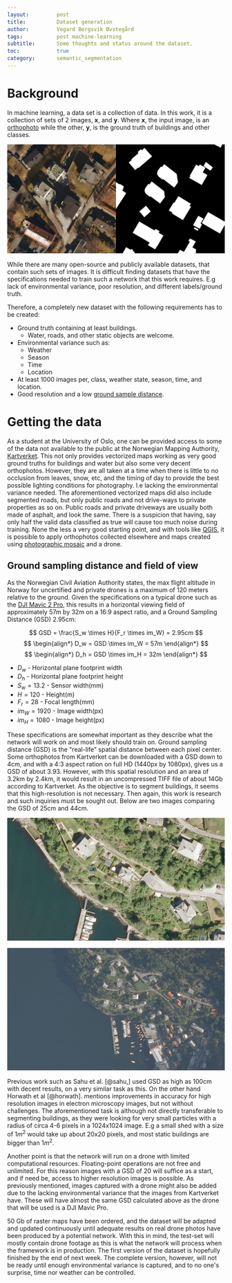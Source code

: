 ```yaml
---
layout:     	post
title:     		Dataset generation
author:     	Vegard Bergsvik Øvstegård
tags:           post machine-learning 
subtitle:    	Some thoughts and status around the dataset.
toc:            true
category:       semantic_segmentation
---
```


# Background
In machine learning, a data set is a collection of data. In this work, it is a collection of sets of
2 images, **x**, and **y**. Where **x**, the input image, is an [orthophoto](https://www.sciencedirect.com/topics/earth-and-planetary-sciences/orthophoto) while the other, **y**, is the
ground truth of buildings and other classes.

![Example of a set with **x**(left) and **y**(right)](/img/set_example.png)

While there are many open-source and publicly available datasets, that contain such sets of images.
It is difficult finding datasets that have the specifications needed to train such a network that this
work requires. E.g lack of environmental variance, poor resolution, and different labels/ground truth.

Therefore, a completely new dataset with the following requirements has to be created:

* Ground truth containing at least buildings.
    * Water, roads, and other static objects are welcome.
* Environmental variance such as:
    * Weather
    * Season
    * Time
    * Location
* At least 1000 images per, class, weather state, season, time, and location.
* Good resolution and a low [ground sample
    distance](https://en.wikipedia.org/wiki/Ground_sample_distance).

# Getting the data
As a student at the University of Oslo, one can be provided access to some of the data not
available to the public at the Norwegian Mapping Authority,
[Kartverket](https://www.kartverket.no/). This not only provides vectorized maps working as very good ground truths for
buildings and water but also some very decent orthophotos. However, they are all taken at a time
when there is little to no occlusion from leaves, snow, etc, and the timing of day to provide the
best possible lighting conditions for photography. I.e lacking the environmental variance needed.
The aforementioned vectorized maps did also include segmented roads, but only public roads and not drive-ways to private properties as so on. 
Public roads and private driveways are usually both made of asphalt, and look the same.
There is a suspicion that having, say only half the valid data classified as true will cause too much noise
during training. None the less a very good starting point, and with tools like [QGIS](https://qgis.org/en/site/), it is possible to apply
orthophotos collected elsewhere and maps created using [photographic mosaic](https://en.wikipedia.org/wiki/Photographic_mosaic) and a drone.

## Ground sampling distance and field of view
As the Norwegian Civil Aviation Authority states, the max flight altitude in Norway for uncertified
and private drones is a maximum of 120 meters relative to the ground. Given the specifications on a typical drone such as the [DJI Mavic 2 Pro](https://www.dji.com/no/mavic-2/info),
this results in a horizontal viewing field of approximately 57m by 32m on a 16:9 aspect ratio, and
a Ground Sampling Distance (GSD) 2.95cm:

$$ GSD = \frac{S_w \times H}{F_r \times im_W} = 2.95cm $$
$$
\begin{align*}
D_w = GSD \times im_W = 57m
\end{align*}
$$
$$
\begin{align*}
D_h = GSD \times im_H = 32m
\end{align*}
$$

* $D_w$ - Horizontal plane footprint width
* $D_h$ - Horizontal plane footprint height
* $S_w = 13.2$ - Sensor width(mm)
* $H = 120$ - Height(m)
* $F_r = 28$ - Focal length(mm)
* $im_W = 1920$ - Image width(px)
* $im_H = 1080$ - Image height(px)

These specifications are somewhat important as they describe what the network will work on and most
likely should train on. Ground sampling distance (GSD) is the "real-life" spatial distance between each pixel center.
Some orthophotos from Kartverket can be downloaded with a GSD down to 4cm, and with a 4:3 aspect ration
on full HD (1440px by 1080px), gives us a GSD of about 3.93. However, with this spatial resolution and an area of 3.2km by 2.4km, 
it would result in an uncompressed TIFF file of about 14Gb according to Kartverket.
As the objective is to segment buildings, it seems that this high-resolution is not necessary.
Then again, this work is research and such inquiries must be sought out.
Below are two images comparing the GSD of 25cm and 44cm.

![GSD = 25cm](/img/bo25.jpg)

![GSD = 44cm](/img/bo44.jpg)

Previous work such as Sahu et al. [@sahu,] used GSD as high as 100cm with decent results, on a very similar task as this. 
On the other hand Horwath et al [@horwath]. mentions improvements in accuracy for high resolution images in electron microscopy images, but not without challenges.
The aforementioned task is although not directly transferable to segmenting buildings, as they were looking for very small particles with a radius of circa 4-6 pixels in a 1024x1024 image.
E.g a small shed with a size of $1m^2$ would take up about 20x20 pixels, and most static buildings are bigger than $1m^2$.

Another point is that the network will run on a drone with limited computational resources. Floating-point operations are not free and unlimited.
For this reason images with a GSD of 20 will suffice as a start, and if need be, access to higher resolution images is possible.
As previously mentioned, images captured with a drone might also be added due to the
lacking environmental variance that the images from Kartverket have. These will have almost the
same GSD calculated above as the drone that will be used is a DJI Mavic Pro.

50 Gb of raster maps have been ordered, and the dataset will be adapted and updated continuously
until adequate results on real drone photos have been produced by a potential network. With this in mind, the test-set will mostly
contain drone footage as this is what the network will process when the framework is in production.
The first version of the dataset is hopefully finished by the end of next week. The complete version, however,  will not be ready until enough environmental variance is captured,
and to no one's surprise, time nor weather can be controlled.
